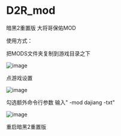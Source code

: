 # D2R_mod
暗黑2重置版 大将哥保佑MOD

使用方式：

把MODS文件夹复制到游戏目录之下

![image](https://user-images.githubusercontent.com/16040168/171292549-4f5926e3-589e-457e-8932-5b0f20a11646.png)

点游戏设置

![image](https://user-images.githubusercontent.com/16040168/171292575-ccce9bef-7eaf-4fca-956c-da2b1223734e.png)

勾选额外命令行参数
输入" -mod dajiang -txt"

![image](https://user-images.githubusercontent.com/16040168/171292631-0772161a-4082-40b5-a0d1-a44adcee51c7.png)

重启暗黑2重置版
